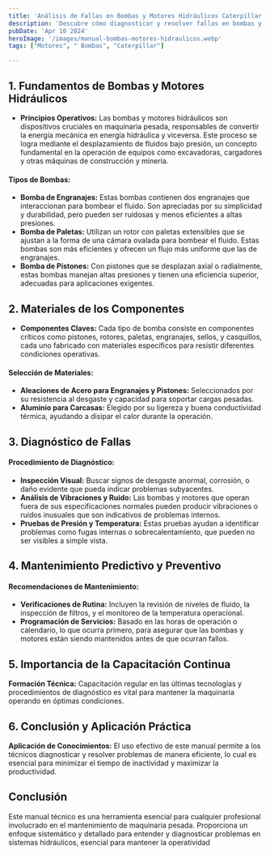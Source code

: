 ```yaml
---
title: 'Análisis de Fallas en Bombas y Motores Hidráulicos Caterpillar'
description: 'Descubre cómo diagnosticar y resolver fallas en bombas y motores hidráulicos Caterpillar con nuestro manual técnico detallado. Aprende mantenimiento efectivo.'
pubDate: 'Apr 10 2024'
heroImage: '/images/manual-bombas-motores-hidraulicos.webp'
tags: ["Motores", " Bombas", "Caterpillar"]

---
```


## 1. Fundamentos de Bombas y Motores Hidráulicos

- **Principios Operativos:** Las bombas y motores hidráulicos son dispositivos cruciales en maquinaria pesada, responsables de convertir la energía mecánica en energía hidráulica y viceversa. Este proceso se logra mediante el desplazamiento de fluidos bajo presión, un concepto fundamental en la operación de equipos como excavadoras, cargadores y otras máquinas de construcción y minería.

#### Tipos de Bombas:

- **Bomba de Engranajes:** Estas bombas contienen dos engranajes que interaccionan para bombear el fluido. Son apreciadas por su simplicidad y durabilidad, pero pueden ser ruidosas y menos eficientes a altas presiones.
- **Bomba de Paletas:** Utilizan un rotor con paletas extensibles que se ajustan a la forma de una cámara ovalada para bombear el fluido. Estas bombas son más eficientes y ofrecen un flujo más uniforme que las de engranajes.
- **Bomba de Pistones:** Con pistones que se desplazan axial o radialmente, estas bombas manejan altas presiones y tienen una eficiencia superior, adecuadas para aplicaciones exigentes.

## 2. Materiales de los Componentes

- **Componentes Claves:** Cada tipo de bomba consiste en componentes críticos como pistones, rotores, paletas, engranajes, sellos, y casquillos, cada uno fabricado con materiales específicos para resistir diferentes condiciones operativas.

#### Selección de Materiales:

- **Aleaciones de Acero para Engranajes y Pistones:** Seleccionados por su resistencia al desgaste y capacidad para soportar cargas pesadas.
- **Aluminio para Carcasas:** Elegido por su ligereza y buena conductividad térmica, ayudando a disipar el calor durante la operación.

## 3. Diagnóstico de Fallas

#### Procedimiento de Diagnóstico:

- **Inspección Visual:** Buscar signos de desgaste anormal, corrosión, o daño evidente que pueda indicar problemas subyacentes.
- **Análisis de Vibraciones y Ruido:** Las bombas y motores que operan fuera de sus especificaciones normales pueden producir vibraciones o ruidos inusuales que son indicativos de problemas internos.
- **Pruebas de Presión y Temperatura:** Estas pruebas ayudan a identificar problemas como fugas internas o sobrecalentamiento, que pueden no ser visibles a simple vista.

## 4. Mantenimiento Predictivo y Preventivo

#### Recomendaciones de Mantenimiento:
- **Verificaciones de Rutina:** Incluyen la revisión de niveles de fluido, la inspección de filtros, y el monitoreo de la temperatura operacional.
- **Programación de Servicios:** Basado en las horas de operación o calendario, lo que ocurra primero, para asegurar que las bombas y motores están siendo mantenidos antes de que ocurran fallos.

## 5. Importancia de la Capacitación Continua

**Formación Técnica:** Capacitación regular en las últimas tecnologías y procedimientos de diagnóstico es vital para mantener la maquinaria operando en óptimas condiciones.

## 6. Conclusión y Aplicación Práctica
**Aplicación de Conocimientos:** El uso efectivo de este manual permite a los técnicos diagnosticar y resolver problemas de manera eficiente, lo cual es esencial para minimizar el tiempo de inactividad y maximizar la productividad.


## Conclusión
Este manual técnico es una herramienta esencial para cualquier profesional involucrado en el mantenimiento de maquinaria pesada. Proporciona un enfoque sistemático y detallado para entender y diagnosticar problemas en sistemas hidráulicos, esencial para mantener la operatividad